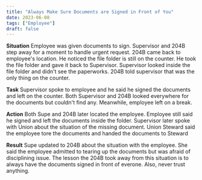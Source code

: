 ```yaml
---
title: "Always Make Sure Documents are Signed in Front of You"
date: 2023-06-08
tags: ["Employee"]
draft: false
---
```


**Situation** Employee was given documents to sign. Supervisor and 204B step away for a moment to handle urgent request. 204B came back to employee's location. He noticed the file folder is still on the counter. He took the file folder and gave it back to Supervisor. Supervisor looked inside the file folder and didn't see the paperworks. 204B told supervisor that was the only thing on the counter.

**Task** Supervisor spoke to employee and he said he signed the documents and left on the counter. Both Supervisor and 204B looked everywhere for the documents but couldn't find any. 
Meanwhile, employee left on a break.

**Action** Both Supe and 204B later located the employee. Employee still said he signed and left the documents inside the folder. Supervisor later spoke with Union about the situation of the missing document. 
Union Steward said the employee tore the documents and handed the documents to Steward

**Result** Supe updated to 204B about the situation with the employee. She said the employee admitted to tearing up the documents but was afraid of disciplining issue. The lesson the 204B took away from this situation is to always have the documents signed in front of everone. Also, never trust anything. 


